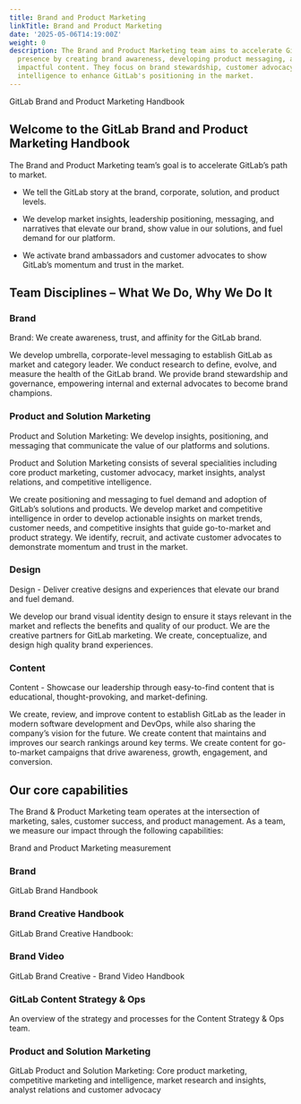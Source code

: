 ```yaml
---
title: Brand and Product Marketing
linkTitle: Brand and Product Marketing
date: '2025-05-06T14:19:00Z'
weight: 0
description: The Brand and Product Marketing team aims to accelerate GitLab's market
  presence by creating brand awareness, developing product messaging, and delivering
  impactful content. They focus on brand stewardship, customer advocacy, and competitive
  intelligence to enhance GitLab's positioning in the market.
---
```



GitLab Brand and Product Marketing Handbook

## Welcome to the GitLab Brand and Product Marketing Handbook

The Brand and Product Marketing team’s goal is to accelerate GitLab’s path to market.

- We tell the GitLab story at the brand, corporate, solution, and product levels.

- We develop market insights, leadership positioning, messaging, and narratives that elevate our brand, show value in our solutions, and fuel demand for our platform.

- We activate brand ambassadors and customer advocates to show GitLab’s momentum and trust in the market.

## Team Disciplines – What We Do, Why We Do It

### Brand

Brand: We create awareness, trust, and affinity for the GitLab brand.

We develop umbrella, corporate-level messaging to establish GitLab as market and category leader. We conduct research to define, evolve, and measure the health of the GitLab brand. We provide brand stewardship and governance, empowering internal and external advocates to become brand champions.

### Product and Solution Marketing

Product and Solution Marketing: We develop insights, positioning, and messaging that communicate the value of our platforms and solutions.

Product and Solution Marketing consists of several specialities including core product marketing, customer advocacy, market insights, analyst relations, and competitive intelligence.

We create positioning and messaging to fuel demand and adoption of GitLab’s solutions and products. We develop market and competitive intelligence in order to develop actionable insights on market trends, customer needs, and competitive insights that guide go-to-market and product strategy. We identify, recruit, and activate customer advocates to demonstrate momentum and trust in the market.

### Design

Design - Deliver creative designs and experiences that elevate our brand and fuel demand.

We develop our brand visual identity design to ensure it stays relevant in the market and reflects the benefits and quality of our product. We are the creative partners for GitLab marketing. We create, conceptualize, and design high quality brand experiences.

### Content

Content - Showcase our leadership through easy-to-find content that is educational, thought-provoking, and market-defining.

We create, review, and improve content to establish GitLab as the leader in modern software development and DevOps, while also sharing the company’s vision for the future. We create content that maintains and improves our search rankings around key terms. We create content for go-to-market campaigns that drive awareness, growth, engagement, and conversion.

## Our core capabilities

The Brand & Product Marketing team operates at the intersection of marketing, sales, customer success, and product management. As a team, we measure our impact through the following capabilities:

<!-- Unsupported block type: image -->

Brand and Product Marketing measurement

### Brand

GitLab Brand Handbook

### Brand Creative Handbook

GitLab Brand Creative Handbook:

### Brand Video

GitLab Brand Creative - Brand Video Handbook

### GitLab Content Strategy & Ops

An overview of the strategy and processes for the Content Strategy & Ops team.

### Product and Solution Marketing

GitLab Product and Solution Marketing: Core product marketing, competitive marketing and intelligence, market research and insights, analyst relations and customer advocacy